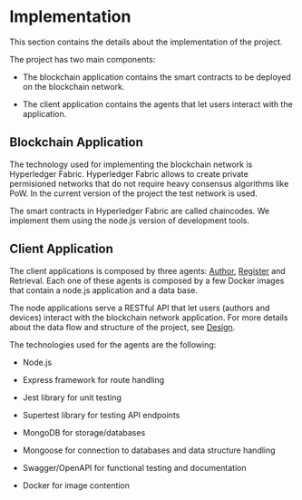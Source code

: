 # Implementation

This section contains the details about the implementation of the project.

The project has two main components:

- The blockchain application contains the smart contracts to be deployed on the blockchain network.

- The client application contains the agents that let users interact with the application.

## Blockchain Application

The technology used for implementing the blockchain network is Hyperledger Fabric. Hyperledger Fabric allows to create private permisioned networks
that do not require heavy consensus algorithms like PoW. In the current version of the project the test network is used.

The smart contracts in Hyperledger Fabric are called chaincodes. We implement them using the node.js version of development tools.

## Client Application

The client applications is composed by three agents: [Author](./AuthorAgent), [Register](./RegisterAgent) and Retrieval. Each one of these agents is composed by a few Docker images that contain a 
node.js application and a data base. 

The node applications serve a RESTful API that let users (authors and devices) interact with the blockchain network application. For more details about the data flow
and structure of the project, see [Design](../Design).

The technologies used for the agents are the following:

- Node.js

- Express framework for route handling

- Jest library for unit testing

- Supertest library for testing API endpoints

- MongoDB for storage/databases

- Mongoose for connection to databases and data structure handling

- Swagger/OpenAPI for functional testing and documentation

- Docker for image contention